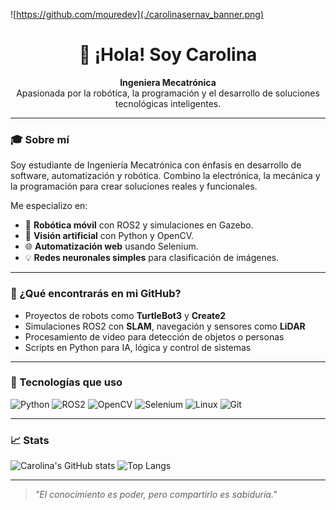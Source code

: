 ![https://github.com/mouredev](./carolinasernav_banner.png)

<h1 align="center">👋 ¡Hola! Soy Carolina</h1>

<p align="center">
  <strong>Ingeniera Mecatrónica</strong><br>
  Apasionada por la robótica, la programación y el desarrollo de soluciones tecnológicas inteligentes.
</p>

---

### 🎓 Sobre mí

Soy estudiante de Ingeniería Mecatrónica con énfasis en desarrollo de software, automatización y robótica. Combino la electrónica, la mecánica y la programación para crear soluciones reales y funcionales.

Me especializo en:

- 🤖 **Robótica móvil** con ROS2 y simulaciones en Gazebo.
- 🧠 **Visión artificial** con Python y OpenCV.
- 🌐 **Automatización web** usando Selenium.
- 💡 **Redes neuronales simples** para clasificación de imágenes.

---

### 📁 ¿Qué encontrarás en mi GitHub?

- Proyectos de robots como **TurtleBot3** y **Create2**
- Simulaciones ROS2 con **SLAM**, navegación y sensores como **LiDAR**
- Procesamiento de video para detección de objetos o personas
- Scripts en Python para IA, lógica y control de sistemas

---

### 🚀 Tecnologías que uso

![Python](https://img.shields.io/badge/Python-3776AB?style=for-the-badge&logo=python&logoColor=white)
![ROS2](https://img.shields.io/badge/ROS2-22314E?style=for-the-badge&logo=ros&logoColor=white)
![OpenCV](https://img.shields.io/badge/OpenCV-5C3EE8?style=for-the-badge&logo=opencv&logoColor=white)
![Selenium](https://img.shields.io/badge/Selenium-43B02A?style=for-the-badge&logo=selenium&logoColor=white)
![Linux](https://img.shields.io/badge/Linux-FCC624?style=for-the-badge&logo=linux&logoColor=black)
![Git](https://img.shields.io/badge/Git-F05032?style=for-the-badge&logo=git&logoColor=white)

---

### 📈 Stats

![Carolina's GitHub stats](https://github-readme-stats.vercel.app/api?username=carolinadev&show_icons=true&theme=radical)
![Top Langs](https://github-readme-stats.vercel.app/api/top-langs/?username=carolinadev&layout=compact&theme=radical)

---
> _"El conocimiento es poder, pero compartirlo es sabiduría."_
